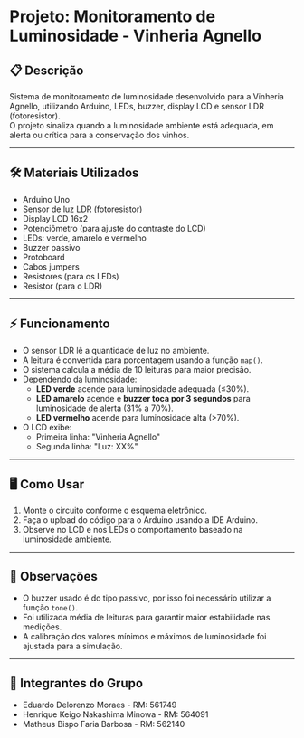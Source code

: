 # Projeto: Monitoramento de Luminosidade - Vinheria Agnello

## 📋 Descrição
Sistema de monitoramento de luminosidade desenvolvido para a Vinheria Agnello, utilizando Arduino, LEDs, buzzer, display LCD e sensor LDR (fotoresistor).  
O projeto sinaliza quando a luminosidade ambiente está adequada, em alerta ou crítica para a conservação dos vinhos.

---

## 🛠 Materiais Utilizados
- Arduino Uno
- Sensor de luz LDR (fotoresistor)
- Display LCD 16x2
- Potenciômetro (para ajuste do contraste do LCD)
- LEDs: verde, amarelo e vermelho
- Buzzer passivo
- Protoboard
- Cabos jumpers
- Resistores (para os LEDs)
- Resistor (para o LDR)

---

## ⚡ Funcionamento
- O sensor LDR lê a quantidade de luz no ambiente.
- A leitura é convertida para porcentagem usando a função `map()`.
- O sistema calcula a média de 10 leituras para maior precisão.
- Dependendo da luminosidade:
  - **LED verde** acende para luminosidade adequada (≤30%).
  - **LED amarelo** acende e **buzzer toca por 3 segundos** para luminosidade de alerta (31% a 70%).
  - **LED vermelho** acende para luminosidade alta (>70%).
- O LCD exibe:
  - Primeira linha: "Vinheria Agnello"
  - Segunda linha: "Luz: XX%"

---

## 🖥 Como Usar
1. Monte o circuito conforme o esquema eletrônico.
2. Faça o upload do código para o Arduino usando a IDE Arduino.
3. Observe no LCD e nos LEDs o comportamento baseado na luminosidade ambiente.

---

## 📌 Observações
- O buzzer usado é do tipo passivo, por isso foi necessário utilizar a função `tone()`.
- Foi utilizada média de leituras para garantir maior estabilidade nas medições.
- A calibração dos valores mínimos e máximos de luminosidade foi ajustada para a simulação.

---

## 👥 Integrantes do Grupo
- Eduardo Delorenzo Moraes - RM: 561749
- Henrique Keigo Nakashima Minowa - RM: 564091
- Matheus Bispo Faria Barbosa - RM: 562140
